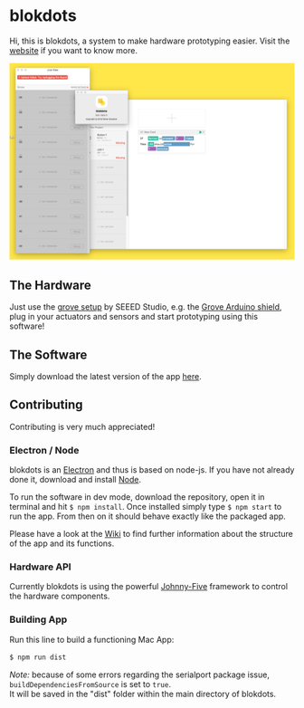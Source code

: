 # blokdots
Hi, this is blokdots, a system to make hardware prototyping easier. Visit the [website](http://blokdots.com) if you want to know more.

![blokdtos app - screenshot](gitscreens/screenshot.png)
  
## The Hardware
  
Just use the [grove setup](https://www.seeedstudio.com/category/Grove-c-1003.html?p=0) by SEEED Studio, e.g. the [Grove Arduino shield](https://www.exp-tech.de/module/seeed-grove-system/4778/seeed-studio-grove-base-shield-v2), plug in your actuators and sensors and start prototyping using this software!

## The Software

Simply download the latest version of the app [here](releases/latest).

## Contributing

Contributing is very much appreciated!  

### Electron / Node

blokdots is an [Electron](https://electronjs.org/) and thus is based on node-js. If you have not already done it, download and install [Node](https://nodejs.org/).  
  
To run the software in dev mode, download the repository, open it in terminal and hit ```$ npm install```. Once installed simply type ```$ npm start``` to run the app. From then on it should behave exactly like the packaged app.  

Please have a look at the [Wiki](wiki) to find further information about the structure of the app and its functions. 

### Hardware API
Currently blokdots is using the powerful [Johnny-Five](http://johnny-five.io) framework to control the hardware components. 

### Building App
Run this line to build a functioning Mac App:  
```sh  
$ npm run dist  
```

*Note:* because of some errors regarding the serialport package issue, ```buildDependenciesFromSource``` is set to ```true```.  
It will be saved in the "dist" folder within the main directory of blokdots.